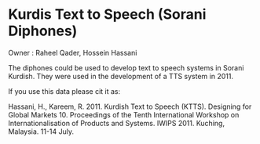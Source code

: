 # Kurdis Text to Speech (Sorani Diphones)
Owner : Raheel Qader, Hossein Hassani

The diphones could be used to develop text to speech systems in Sorani Kurdish.
They were used in the development of a TTS system in 2011.

If you use this data please cit it as:

Hassani, H., Kareem, R. 2011. Kurdish Text to Speech (KTTS). Designing for Global Markets 10. Proceedings of the Tenth International Workshop on Internationalisation of Products and Systems. IWIPS 2011. Kuching, Malaysia. 11-14 July.
